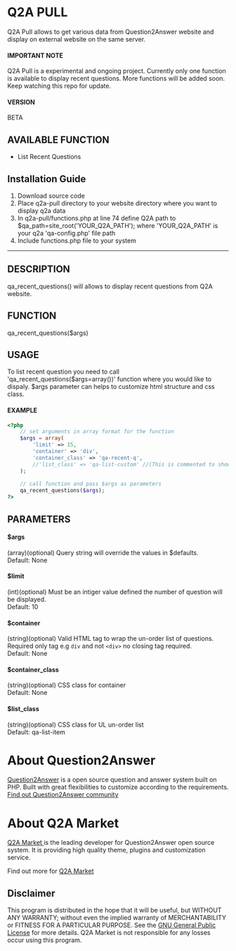 Q2A PULL
========
Q2A Pull allows to get various data from Question2Answer website and display on external website on the same server.

#### IMPORTANT NOTE
Q2A Pull is a experimental and ongoing project. Currently only one function is available to display recent questions. More functions will be added soon. Keep watching this repo for update.

#### VERSION
BETA

AVAILABLE FUNCTION
------------------
- List Recent Questions

Installation Guide
------------------
1. Download source code
2. Place q2a-pull directory to your website directory where you want to display q2a data
3. In q2a-pull/functions.php at line 74 define Q2A path to $qa_path=site_root('YOUR_Q2A_PATH'); where 'YOUR_Q2A_PATH' is your q2a 'qa-config.php' file path
4. Include functions.php file to your system

---

DESCRIPTION
-----------
qa_recent_questions() will allows to display recent questions from Q2A website.

FUNCTION
--------
qa_recent_questions($args)

USAGE
-----
To list recent question you need to call 'qa_recent_questions($args=array())' function where you would like to dispaly.
$args parameter can helps to customize html structure and css class.

#### EXAMPLE
```php
<?php	
	// set arguments in array format for the function
    $args = array(
        'limit' => 15,
        'container' => 'div',
        'container_class' => 'qa-recent-q',
        //'list_class' => 'qa-list-custom' //(This is commented to show if not define it will use default class qa-list-item. Uncomment to see how it switch the default class with the defined class in the array)
    );
    
    // call function and pass $args as parameters
    qa_recent_questions($args);
?>
```

PARAMETERS
----------
#### $args
(array)(optional) Query string will override the values in $defaults.  
Default: None

#### $limit
(int)(optional) Must be an intiger value defined the number of question will be displayed.  
Default: 10

#### $container
(string)(optional) Valid HTML tag to wrap the un-order list of questions. Required only tag e.g `div` and not `<div>` no closing tag required.  
Default: None

#### $container_class
(string)(optional) CSS class for container  
Default: None

#### $list_class
(string)(optional) CSS class for UL un-order list  
Default: qa-list-item

About Question2Answer
=====================
[Question2Answer][q2a_link] is a open source question and answer system built on PHP. Built with great flexibilities to customize according to the requirements. [Find out Question2Answer community][q2a_community]

About Q2A Market
================
[Q2A Market ][author]is the leading developer for Question2Answer open source system. It is providing high quality theme, plugins and customization service.

Find out more for [Q2A Market][author]


Disclaimer
----------
This program is distributed in the hope that it will be useful, but WITHOUT ANY WARRANTY; 
without even the implied warranty of MERCHANTABILITY or FITNESS FOR A PARTICULAR PURPOSE. 
See the [GNU General Public License][GNU] for more details. Q2A Market is not responsible for any losses occur using this program.

[q2a_link]:http://www.question2answer.org
[q2a_community]:http://www.question2answer.org/qa/
[author]: http://www.q2amarket.com
[GNU]:http://www.gnu.org/licenses/gpl.html